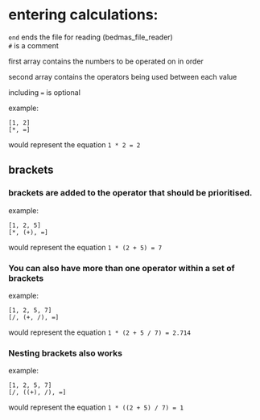 # entering calculations: 

`end` ends the file for reading (bedmas_file_reader)  
`#` is a comment

first array contains the numbers to be operated on in order

second array contains the operators being used between each value

including `=` is optional 

example:
```
[1, 2]
[*, =]
```
would represent the equation `1 * 2 = 2`

## brackets

### brackets are added to the operator that should be prioritised.

example:
``` 
[1, 2, 5]
[*, (+), =]
```
would represent the equation `1 * (2 + 5) = 7`

### You  can also have more than one operator within a set of brackets

example:
``` 
[1, 2, 5, 7]
[/, (+, /), =]
```
would represent the equation `1 * (2 + 5 / 7) = 2.714`

### Nesting brackets also works

example:
``` 
[1, 2, 5, 7]
[/, ((+), /), =]
```
would represent the equation `1 * ((2 + 5) / 7) = 1`
